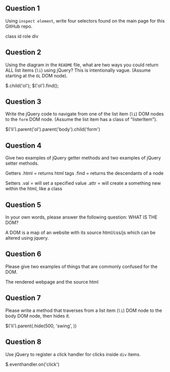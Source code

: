 ## Question 1

Using `inspect element`, write four selectors found on the main page for this
GitHub repo.

<!-- your answer starts here -->
class
id
role
div
<!-- your answer ends here -->

## Question 2

Using the diagram in the `README` file, what are two ways you could return ALL
list items (`li`) using jQuery? This is intentionally vague. (Assume starting
at the `OL` DOM node).

<!-- your answer starts here -->
$.child('ol');
$('ol').find();
<!-- your answer ends here -->

## Question 3

Write the jQuery code to navigate from one of the list item (`li`) DOM nodes to
the `form` DOM node. (Assume the list item has a class of "listerItem").

<!-- your answer starts here -->
$('li').parent('ol').parent('body').child('form')
<!-- your answer ends here -->

## Question 4

Give two examples of jQuery getter methods and two examples of jQuery setter
methods.

<!-- your answer starts here -->
Getters
.html = returns html tags
.find = returns the descendants of a node

Setters
.val = will set a specified value
.attr = will create a something new within the html, like a class

<!-- your answer ends here -->

## Question 5

In your own words, please answer the following question: WHAT IS THE DOM?

<!-- your answer starts here -->
A DOM is a map of an website with its source html/css/js which can be altered using
jquery.
<!-- your answer ends here -->

## Question 6

Please give two examples of things that are commonly confused for the DOM.

<!-- your answer starts here -->
The rendered webpage and the source html
<!-- your answer ends here -->

## Question 7

Please write a method that traverses from a list item (`li`) DOM node to the
body DOM node, then hides it.

<!-- your answer starts here -->
$('li').parent(.hide(500, 'swing', ))
<!-- your answer ends here -->

## Question 8

Use jQuery to register a click handler for clicks inside `div` items.

<!-- your answer starts here -->
$.eventhandler.on('click')
<!-- your answer ends here -->

